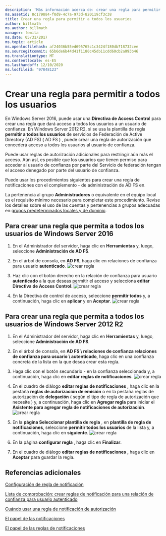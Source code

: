 ```yaml
---
description: 'Más información acerca de: crear una regla para permitir a todos los usuarios'
ms.assetid: 8c179884-f0d9-4c7a-973d-820119cf3c38
title: Crear una regla para permitir a todos los usuarios
author: billmath
ms.author: billmath
manager: femila
ms.date: 05/31/2017
ms.topic: article
ms.openlocfilehash: af24036b55ed695765c1c3424f180db718732cee
ms.sourcegitcommit: 65b6de6b44d41f1180c45db11cdd60cb2a093b46
ms.translationtype: MT
ms.contentlocale: es-ES
ms.lasthandoff: 12/10/2020
ms.locfileid: "97048123"
---
```

# <a name="create-a-rule-to-permit-all-users"></a>Crear una regla para permitir a todos los usuarios

En Windows Server 2016, puede usar una **Directiva de Access Control** para crear una regla que dará acceso a todos los usuarios a un usuario de confianza.  En Windows Server 2012 R2, si se usa la plantilla de regla **permitir a todos los usuarios** de servicios de Federación de Active Directory (AD FS) \( AD FS \) , puede crear una regla de autorización que concederá acceso a todos los usuarios al usuario de confianza.

Puede usar reglas de autorización adicionales para restringir aún más el acceso. Aún así, es posible que los usuarios que tienen permiso para acceder al usuario de confianza por parte del Servicio de federación tengan el acceso denegado por parte del usuario de confianza.

Puede usar los procedimientos siguientes para crear una regla de notificaciones con el complemento \- de administración de AD FS en.

La pertenencia al grupo **Administradores** o equivalente en el equipo local es el requisito mínimo necesario para completar este procedimiento.  Revise los detalles sobre el uso de las cuentas y pertenencias a grupos adecuadas en [grupos predeterminados locales y de dominio](https://go.microsoft.com/fwlink/?LinkId=83477).

## <a name="to-create-a-rule-to-permit-all-users-in-windows-server-2016"></a>Para crear una regla que permita a todos los usuarios de Windows Server 2016

1.  En el Administrador del servidor, haga clic en **Herramientas** y, luego, seleccione **Administración de AD FS**.

2.  En el árbol de consola, en **AD FS**, haga clic en relaciones de confianza para usuario **autenticado**.
![crear regla](media/Create-a-Rule-to-Permit-All-Users/permitall1.PNG)

3.  Haz clic con el botón derecho en la relación de confianza para usuario **autenticado** a la que deseas permitir el acceso y selecciona **editar Directiva de Access Control**.
![crear regla](media/Create-a-Rule-to-Permit-All-Users/permitall2.PNG)

4. En la Directiva de control de acceso, seleccione **permitir todos** y, a continuación, haga clic en **aplicar** y en **Aceptar**.
![crear regla](media/Create-a-Rule-to-Permit-All-Users/permitall3.PNG)

## <a name="to-create-a-rule-to-permit-all-users-in-windows-server-2012-r2"></a>Para crear una regla que permita a todos los usuarios de Windows Server 2012 R2

1.  En el Administrador del servidor, haga clic en **Herramientas** y, luego, seleccione **Administración de AD FS**.

2.  En el árbol de consola, en **AD FS \\ relaciones de confianza relaciones de confianza para usuario \\ autenticado**, haga clic en una confianza concreta de la lista en la que desea crear esta regla.

3.  Haga clic con el botón secundario \- en la confianza seleccionada y, a continuación, haga clic en **editar reglas de notificaciones**.
![crear regla](media/Create-a-Rule-to-Permit-All-Users/permitall4.PNG)

4.  En el cuadro de diálogo **editar reglas de notificaciones** , haga clic en la pestaña **reglas de autorización de emisión** o en la pestaña reglas de autorización de **delegación** \( según el tipo de regla de autorización que necesite \) y, a continuación, haga clic en **Agregar regla** para iniciar el **Asistente para agregar regla de notificaciones de autorización**.
![crear regla](media/Create-a-Rule-to-Permit-All-Users/permitall5.PNG)
5.  En la **página Seleccionar plantilla de regla** , en **plantilla de regla de notificaciones**, seleccione **permitir todos los usuarios** de la lista y, a continuación, haga clic en **siguiente**.
![crear regla](media/Create-a-Rule-to-Permit-All-Users/permitall6.PNG)
6.  En la página **configurar regla** , haga clic en **Finalizar**.

7.  En el cuadro de diálogo **editar reglas de notificaciones** , haga clic en **Aceptar** para guardar la regla.

## <a name="additional-references"></a>Referencias adicionales
[Configuración de regla de notificación](Configure-Claim-Rules.md)

[Lista de comprobación: crear reglas de notificación para una relación de confianza para usuario autenticado](/previous-versions/windows/it-pro/windows-server-2012-R2-and-2012/ee913578(v=ws.11))

[Cuándo usar una regla de notificación de autorización](../../ad-fs/technical-reference/When-to-Use-an-Authorization-Claim-Rule.md)

[El papel de las notificaciones](../../ad-fs/technical-reference/The-Role-of-Claims.md)

[El papel de las reglas de notificaciones](../../ad-fs/technical-reference/The-Role-of-Claim-Rules.md)
